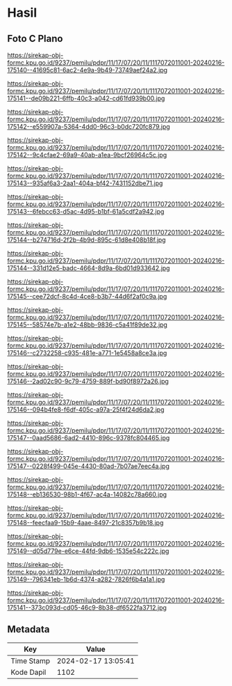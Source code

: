 # Hasil

## Foto C Plano

https://sirekap-obj-formc.kpu.go.id/9237/pemilu/pdpr/11/17/07/20/11/1117072011001-20240216-175140--41695c81-6ac2-4e9a-9b49-73749aef24a2.jpg

https://sirekap-obj-formc.kpu.go.id/9237/pemilu/pdpr/11/17/07/20/11/1117072011001-20240216-175141--de09b221-6ffb-40c3-a042-cd61fd939b00.jpg

https://sirekap-obj-formc.kpu.go.id/9237/pemilu/pdpr/11/17/07/20/11/1117072011001-20240216-175142--e559907a-5364-4dd0-96c3-b0dc720fc879.jpg

https://sirekap-obj-formc.kpu.go.id/9237/pemilu/pdpr/11/17/07/20/11/1117072011001-20240216-175142--9c4cfae2-69a9-40ab-a1ea-9bcf26964c5c.jpg

https://sirekap-obj-formc.kpu.go.id/9237/pemilu/pdpr/11/17/07/20/11/1117072011001-20240216-175143--935af6a3-2aa1-404a-bf42-7431152dbe71.jpg

https://sirekap-obj-formc.kpu.go.id/9237/pemilu/pdpr/11/17/07/20/11/1117072011001-20240216-175143--6febcc63-d5ac-4d95-b1bf-61a5cdf2a942.jpg

https://sirekap-obj-formc.kpu.go.id/9237/pemilu/pdpr/11/17/07/20/11/1117072011001-20240216-175144--b274716d-2f2b-4b9d-895c-61d8e408b18f.jpg

https://sirekap-obj-formc.kpu.go.id/9237/pemilu/pdpr/11/17/07/20/11/1117072011001-20240216-175144--331d12e5-badc-4664-8d9a-6bd01d933642.jpg

https://sirekap-obj-formc.kpu.go.id/9237/pemilu/pdpr/11/17/07/20/11/1117072011001-20240216-175145--cee72dcf-8c4d-4ce8-b3b7-44d6f2af0c9a.jpg

https://sirekap-obj-formc.kpu.go.id/9237/pemilu/pdpr/11/17/07/20/11/1117072011001-20240216-175145--58574e7b-a1e2-48bb-9836-c5a41f89de32.jpg

https://sirekap-obj-formc.kpu.go.id/9237/pemilu/pdpr/11/17/07/20/11/1117072011001-20240216-175146--c2732258-c935-481e-a771-1e5458a8ce3a.jpg

https://sirekap-obj-formc.kpu.go.id/9237/pemilu/pdpr/11/17/07/20/11/1117072011001-20240216-175146--2ad02c90-9c79-4759-889f-bd90f8972a26.jpg

https://sirekap-obj-formc.kpu.go.id/9237/pemilu/pdpr/11/17/07/20/11/1117072011001-20240216-175146--094b4fe8-f6df-405c-a97a-25f4f24d6da2.jpg

https://sirekap-obj-formc.kpu.go.id/9237/pemilu/pdpr/11/17/07/20/11/1117072011001-20240216-175147--0aad5686-6ad2-4410-896c-9378fc804465.jpg

https://sirekap-obj-formc.kpu.go.id/9237/pemilu/pdpr/11/17/07/20/11/1117072011001-20240216-175147--0228f499-045e-4430-80ad-7b07ae7eec4a.jpg

https://sirekap-obj-formc.kpu.go.id/9237/pemilu/pdpr/11/17/07/20/11/1117072011001-20240216-175148--eb136530-98b1-4f67-ac4a-14082c78a660.jpg

https://sirekap-obj-formc.kpu.go.id/9237/pemilu/pdpr/11/17/07/20/11/1117072011001-20240216-175148--feecfaa9-15b9-4aae-8497-21c8357b9b18.jpg

https://sirekap-obj-formc.kpu.go.id/9237/pemilu/pdpr/11/17/07/20/11/1117072011001-20240216-175149--d05d779e-e6ce-44fd-9db6-1535e54c222c.jpg

https://sirekap-obj-formc.kpu.go.id/9237/pemilu/pdpr/11/17/07/20/11/1117072011001-20240216-175149--796341eb-1b6d-4374-a282-7826f6b4a1a1.jpg

https://sirekap-obj-formc.kpu.go.id/9237/pemilu/pdpr/11/17/07/20/11/1117072011001-20240216-175141--373c093d-cd05-46c9-8b38-df6522fa3712.jpg


## Metadata

| Key        | Value               |
| ---------- | ------------------- |
| Time Stamp | 2024-02-17 13:05:41 |
| Kode Dapil | 1102                |



